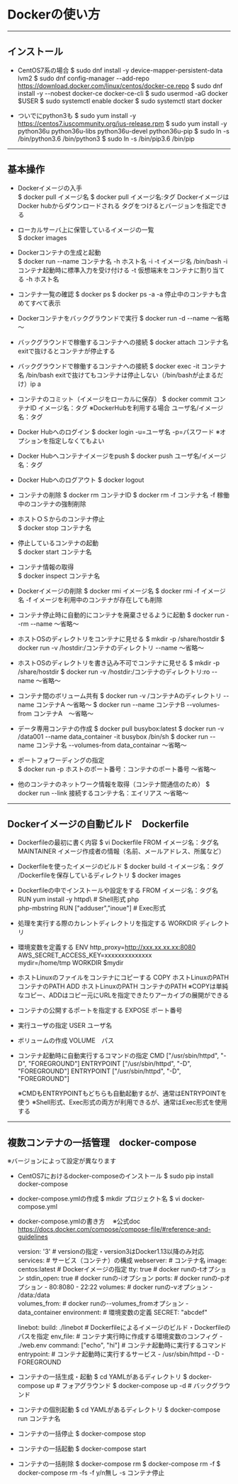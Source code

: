 # Dockerの使い方

---
## インストール
- CentOS7系の場合
 $ sudo dnf install -y device-mapper-persistent-data lvm2
 $ sudo dnf config-manager --add-repo https://download.docker.com/linux/centos/docker-ce.repo
 $ sudo dnf install -y --nobest docker-ce docker-ce-cli
 $ sudo usermod -aG docker $USER
 $ sudo systemctl enable docker
 $ sudo systemctl start docker

- ついでにpython3も
 $ sudo yum install -y https://centos7.iuscommunity.org/ius-release.rpm
 $ sudo yum install -y python36u python36u-libs python36u-devel python36u-pip
 $ sudo ln -s /bin/python3.6 /bin/python3
 $ sudo ln -s /bin/pip3.6 /bin/pip

---
## 基本操作  
- Dockerイメージの入手  
 $ docker pull イメージ名
 $ docker pull イメージ名:タグ
 DockerイメージはDocker hubからダウンロードされる
 タグをつけるとバージョンを指定できる

- ローカルサーバ上に保管しているイメージの一覧  
 $ docker images

- Dockerコンテナの生成と起動  
 $ docker run --name コンテナ名 -h ホスト名 -i -t イメージ名 /bin/bash
 -i コンテナ起動時に標準入力を受け付ける
 -t 仮想端末をコンテナに割り当てる
 -h ホスト名

- コンテナ一覧の確認
 $ docker ps
 $ docker ps -a
 -a 停止中のコンテナも含めてすべて表示

- Dockerコンテナをバックグラウンドで実行
 $ docker run -d --name ～省略～

- バックグラウンドで稼働するコンテナへの接続
 $ docker attach コンテナ名
 exitで抜けるとコンテナが停止する

- バックグラウンドで稼働するコンテナへの接続
 $ docker exec -it コンテナ名 /bin/bash
 exitで抜けてもコンテナは停止しない（/bin/bashが止まるだけ）ip a

- コンテナのコミット（イメージをローカルに保存）
 $ docker commit コンテナID イメージ名：タグ
   ※DockerHubを利用する場合 ユーザ名/イメージ名：タグ

- Docker Hubへのログイン
 $ docker login -u=ユーザ名 -p=パスワード
 ※オプションを指定しなくてもよい

- Docker Hubへコンテナイメージをpush
 $ docker push ユーザ名/イメージ名：タグ

- Docker Hubへのログアウト
 $ docker logout

- コンテナの削除
 $ docker rm コンテナID
 $ docker rm -f コンテナ名
 -f 稼働中のコンテナの強制削除

- ホストＯＳからのコンテナ停止  
 $ docker stop コンテナ名

- 停止しているコンテナの起動  
 $ docker start コンテナ名

- コンテナ情報の取得  
 $ docker inspect コンテナ名

- Dockerイメージの削除
 $ docker rmi イメージ名
 $ docker rmi -f イメージ名
 -f イメージを利用中のコンテナが存在しても削除

- コンテナ停止時に自動的にコンテナを廃棄させるように起動
 $ docker run --rm --name ～省略～

- ホストOSのディレクトリをコンテナに見せる
 $ mkdir -p /share/hostdir
 $ docker run -v /hostdir:/コンテナのディレクトリ --name ～省略～

- ホストOSのディレクトリを書き込み不可でコンテナに見せる
 $ mkdir -p /share/hostdir
 $ docker run -v /hostdir:/コンテナのディレクトリ:ro --name ～省略～

- コンテナ間のボリューム共有
 $ docker run -v /コンテナAのディレクトリ --name コンテナA  ～省略～
 $ docker run --name コンテナB --volumes-from コンテナA　～省略～

- データ専用コンテナの作成
 $ docker pull busybox:latest
 $ docker run -v /data001 --name data_container -it busybox /bin/sh
 $ docker run --name コンテナ名 --volumes-from data_containar ～省略～

- ポートフォワーディングの指定  
 $ docker run -p ホストのポート番号：コンテナのポート番号   ～省略～

- 他のコンテナのネットワーク情報を取得（コンテナ間通信のため）
 $ docker run --link 接続するコンテナ名：エイリアス ～省略～


---
## Dockerイメージの自動ビルド　Dockerfile

- Dockerfileの最初に書く内容
 $ vi Dockerfile
  FROM イメージ名：タグ名
  MAINTAINER イメージ作成者の情報（名前、メールアドレス、所属など）

- Dockerfileを使ったイメージのビルド
 $ docker build -t イメージ名：タグ /Dockerfileを保存しているディレクトリ
 $ docker images

- Dockerfileの中でインストールや設定をする
  FROM イメージ名：タグ名
  RUN yum install -y httpd\         # Shell形式
                     php\
                     php-mbstring
  RUN ["adduser","inoue"]           # Exec形式

- 処理を実行する際のカレントディレクトリを指定する
  WORKDIR ディレクトリ

- 環境変数を定義する
  ENV http_proxy=http://xxx.xx.xx.xx:8080 \
      AWS_SECRET_ACCESS_KEY=xxxxxxxxxxxxxx \
      mydir=/home/tmp
  WORKDIR $mydir

- ホストLinuxのファイルをコンテナにコピーする
  COPY ホストLinuxのPATH コンテナのPATH
  ADD ホストLinuxのPATH コンテナのPATH
  ※COPYは単純なコピー、ADDはコピー元にURLを指定できたりアーカイブの展開ができる

- コンテナの公開するポートを指定する
  EXPOSE ポート番号

- 実行ユーザの指定
  USER ユーザ名

- ボリュームの作成
  VOLUME　パス

- コンテナ起動時に自動実行するコマンドの指定
  CMD ["/usr/sbin/httpd", "-D", "FOREGROUND"]
  ENTRYPOINT ["/usr/sbin/httpd", "-D", "FOREGROUND"]
  ENTRYPOINT ["/usr/sbin/httpd", "-D", "FOREGROUND"]

  ※CMDもENTRYPOINTもどちらも自動起動するが、通常はENTRYPOINTを使う
  ※Shell形式、Exec形式の両方が利用できるが、通常はExec形式を使用する


---
## 複数コンテナの一括管理　docker-compose
※バージョンによって設定が異なります

- CentOS7におけるdocker-composeのインストール
 $ sudo pip install docker-compose

- docker-compose.ymlの作成
 $ mkdir プロジェクト名
 $ vi docker-compose.yml

- docker-compose.ymlの書き方
　※公式doc https://docs.docker.com/compose/compose-file/#reference-and-guidelines

  version: '3'                # versionの指定・version3はDocker1.13以降のみ対応
  services:                   # サービス（コンテナ）の構成
    webserver:                # コンテナ名
      image: centos:latest    # Dockerイメージの指定
      tty: true               # docker runの-tオプション
      stdin_open: true        # docker runの-iオプション
      ports:                  # docker runの-pオプション
        - 80:8080
        - 22:22
      volumes:                # docker runの-vオプション
        - /data:/data     
      volumes_from:           # docker runの--volumes_fromオプション
        - data_container
      environment:            # 環境変数の定義
        SECRET: "abcdef"

    linebot:
      build: ./linebot        # Dockerfileによるイメージのビルド・Dockerfileのパスを指定
      env_file:               # コンテナ実行時に作成する環境変数のコンフィグ
        - ./web.env
      command: ["echo", "hi"] # コンテナ起動時に実行するコマンド
      entrypoint:             # コンテナ起動時に実行するサービス
        - /usr/sbin/httpd
        - -D
        - FOREGROUND

- コンテナの一括生成・起動
 $ cd YAMLがあるディレクトリ
 $ docker-compose up      # フォアグラウンド
 $ docker-compose up -d   # バックグラウンド

- コンテナの個別起動
 $ cd YAMLがあるディレクトリ
 $ docker-compose run コンテナ名

- コンテナの一括停止
 $ docker-compose stop

- コンテナの一括起動
 $ docker-compose start
 
- コンテナの一括削除
 $ docker-compose rm
 $ docker-compose rm -f
 $ docker-compose rm -fs 
 -f y/n無し
 -s コンテナ停止